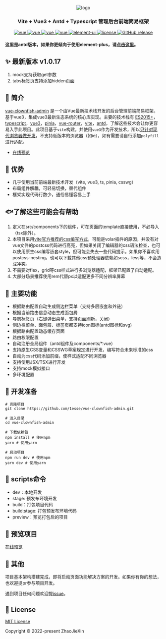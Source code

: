 <p align="center">
  <img src="https://1esse.github.io/vue-clownfish-admin/assets/logo.dadfed0b.png" alt="logo">
</p>
<h3 align="center">Vite + Vue3 + Antd + Typescript 管理后台前端简易框架</h3>
<p align="center">
  <a href="https://github.com/vuejs/core">
    <img src="https://img.shields.io/badge/vue-3.2.37-brightgreen.svg" alt="vue">
  </a>
  <a href="https://github.com/vitejs/vite">
    <img src="https://img.shields.io/badge/vite-3.0.0-brightgreen.svg" alt="vue">
  </a>
  <a href="https://github.com/vuejs/pinia">
    <img src="https://img.shields.io/badge/pinia-2.0.16-brightgreen.svg" alt="vue">
  </a>
  <a href="https://github.com/vuejs/router">
    <img src="https://img.shields.io/badge/vueRouter-4.1.2-brightgreen.svg" alt="vue">
  </a>
  <a href="https://github.com/vueComponent/ant-design-vue">
    <img src="https://img.shields.io/badge/antdv-3.2.10-brightgreen.svg" alt="element-ui">
  </a>
  <a href="https://github.com/1esse/vue-clownfish-admin/blob/master/LICENSE">
    <img src="https://img.shields.io/github/license/mashape/apistatus.svg" alt="license">
  </a>
  <a href="https://github.com/1esse/vue-clownfish-admin/releases">
    <img src="https://img.shields.io/github/v/release/1esse/vue-clownfish-admin.svg" alt="GitHub release">
  </a>
</p>

#### 这里是antd版本，如果你更倾向于使用element-plus，请[点击这里](https://github.com/1esse/vue-clownfish-admin-elem)。

## ✨ 最新版本 v1.0.17
1. mock支持获取get参数
2. tabs标签页支持添加hidden页面

## 🐬 简介
[vue-clownfish-admin](https://github.com/1esse/vue-clownfish-admin) 是一个由Vue最新技术栈开发的后台管理前端简易框架。基于vue3，集成vue3最新生态系统的核心库实现。主要的技术栈有
[ES2015+](http://es6.ruanyifeng.com/)，[typescript](https://www.typescriptlang.org/zh/)，[vue3](https://staging-cn.vuejs.org)，[pinia](https://pinia.vuejs.org/)，[vue-router](https://router.vuejs.org/zh/)，[vite](https://cn.vitejs.dev/)，[antd](https://antdv.com/)，了解这些技术会让你更容易入手此项目。此项目基于`vite`构建，并使用`vue3`作为开发技术，所以[只针对现代浏览器做开发](https://cn.vitejs.dev/guide/build.html#browser-compatibility)，不支持低版本的浏览器（如ie），如有需要请自行添加`polyfill`进行适配。
+ [在线预览](https://1esse.github.io/vue-clownfish-admin)


## 🦑 优势
+ 几乎使用当前前端最新技术开发（vite, vue3, ts, pinia, csswg）
+ 布局组件解耦，可轻易切换，替代组件
+ 框架实现代码行数少，通俗易懂容易上手

## 🐟了解这些可能会有帮助
1. 定义在src/components下的组件，可在页面的template直接使用，不必导入（tsx除外）。
2. 本项目采用[vite官方推荐的css编写方式](https://www.vitejs.net/guide/features.html#css-pre-processors)，可能是volar插件的原因，并没有对vue文件的postcss代码进行高亮，但如果关闭了编辑器的css语法检查，也可以使用原生css编写嵌套style，但可能会失去一些代码提示。如果你不喜欢用postcss-nesting，也可以下载其他css预处理器依赖如scss，less等，不会造成冲突。
3. 不需要对flex，grid等css样式进行多浏览器适配，框架已配置了自动适配。
4. 大部分场景推荐使用rem代替px以适配更多不同分辨率屏幕

## 🐳 主要功能
+ 根据路由配置自动生成侧边栏菜单（支持多层嵌套和外链）
+ 根据当前路由信息动态生成面包屑
+ 导航标签页（右键弹出菜单，支持页面刷新，关闭）
+ 侧边栏菜单、面包屑、标签页都支持icon图标(antd图标和svg)
+ 根据路由配置动态缓存页面
+ 路由权限配置
+ 自动注册全局组件（antd组件及components/*.vue）
+ 支持原生CSS变量和CSSWG草案规定进行开发，编写符合未来标准的css
+ 自动为css代码添加前缀，使样式适配不同浏览器
+ 支持使用JSX/TSX进行开发
+ 支持mock模拟接口
+ 多环境配置

## 🦀 开发准备
    # 克隆项目
    git clone https://github.com/1esse/vue-clownfish-admin.git
    
    # 进入目录
    cd vue-clownfish-admin
    
    # 下载依赖包
    npm install # 使用npm
    yarn # 使用yarn
    
    # 启动项目
    npm run dev # 使用npm
    yarn dev # 使用yarn

## 🐠 scripts命令
+ dev：本地开发
+ stage: 预发布环境开发
+ build：打包项目代码
+ build:stage: 打包预发布环境代码
+ preview：预览打包后的项目

## 🦐 预览项目
[在线预览](https://1esse.github.io/vue-clownfish-admin)

## 🐡 其他
项目基本架构搭建完成，即将启动页面功能解决方案的开发。如果你有你的想法，也欢迎提pr参与项目开发。

遇到项目任何问题欢迎提[issue](https://github.com/1esse/vue-clownfish-admin/issues/new)。

## 🐙 License
[MIT License](https://github.com/1esse/vue-clownfish-admin/blob/master/LICENSE)

Copyright	&copy; 2022-present ZhaoJieXin
